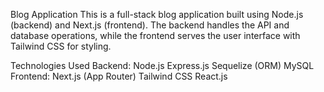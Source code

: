 Blog Application
This is a full-stack blog application built using Node.js (backend) and Next.js (frontend). The backend handles the API and database operations, while the frontend serves the user interface with Tailwind CSS for styling.

Technologies Used
Backend:
Node.js
Express.js
Sequelize (ORM)
MySQL
Frontend:
Next.js (App Router)
Tailwind CSS
React.js
